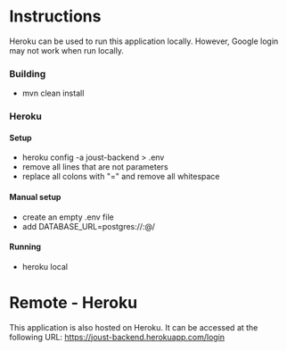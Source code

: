 # Instructions

Heroku can be used to run this application locally. However, Google login may not work when run locally.

### Building
- mvn clean install 

### Heroku 
#### Setup
- heroku config -a joust-backend > .env
- remove all lines that are not parameters
- replace all colons with "=" and remove all whitespace

#### Manual setup
- create an empty .env file
- add DATABASE_URL=postgres://<user>:<password>@<host>/<db>
#### Running
- heroku local



Remote - Heroku
===============
This application is also hosted on Heroku. It can be accessed at the following URL:
https://joust-backend.herokuapp.com/login

